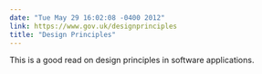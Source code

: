 ```yaml
---
date: "Tue May 29 16:02:08 -0400 2012"
link: https://www.gov.uk/designprinciples
title: "Design Principles"
---
```


This is a good read on design principles in software applications.
